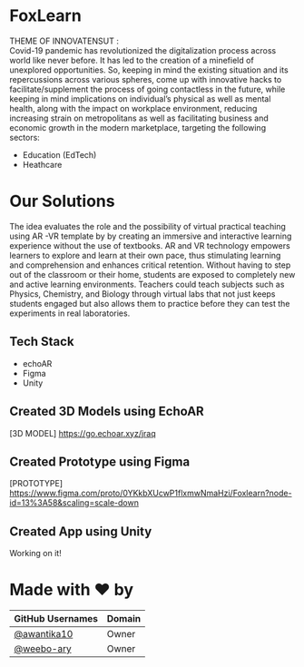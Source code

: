 # FoxLearn
THEME OF INNOVATENSUT :  
Covid-19 pandemic has revolutionized the digitalization process across world like never before. It has led to the creation of a minefield of unexplored opportunities. So, keeping in mind the existing situation and its repercussions across various spheres, come up with innovative hacks to facilitate/supplement the process of going contactless in the future, while keeping in mind implications on individual’s physical as well as mental health, along with the impact on workplace environment, reducing increasing strain on metropolitans as well as facilitating business and economic growth in the modern marketplace, targeting the following sectors:


 - Education (EdTech)
 - Heathcare
 
# Our Solutions
The idea evaluates the role and the possibility of virtual practical teaching using AR -VR  template by by creating an immersive and interactive learning experience without the use of textbooks. AR and VR technology empowers learners to explore and learn at their own pace, thus stimulating learning and comprehension and enhances critical retention.
Without having to step out of the classroom or their home, students are exposed to completely new and active learning environments. Teachers could teach subjects such as Physics, Chemistry, and Biology through virtual labs that not just keeps students engaged but also allows them to practice before they can test the experiments in real laboratories.

## Tech Stack
- echoAR
- Figma
- Unity
## Created 3D Models using EchoAR
[3D MODEL] https://go.echoar.xyz/jraq
## Created Prototype using Figma
[PROTOTYPE] https://www.figma.com/proto/0YKkbXUcwP1flxmwNmaHzi/Foxlearn?node-id=13%3A58&scaling=scale-down

## Created App using Unity
Working on it!

# Made with ❤️ by

| GitHub Usernames                                      | Domain                     |
| ----------------------------------------------------- | -------------------------- |
| [@awantika10](https://github.com/awantika10/)         | Owner                      |
| [@weebo-ary](https://github.com/weebo-ary)            | Owner                      |

